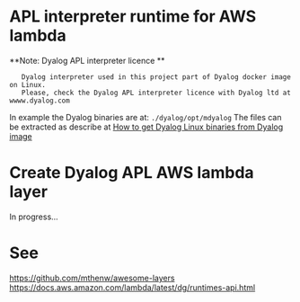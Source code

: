 # APL interpreter runtime for AWS lambda

**Note: Dyalog APL interpreter licence **
```
   Dyalog interpreter used in this project part of Dyalog docker image on Linux. 
   Please, check the Dyalog APL interpreter licence with Dyalog ltd at wwww.dyalog.com 
```

In example the Dyalog binaries are at: ```./dyalog/opt/mdyalog```
The files can be extracted as describe at [How to get Dyalog Linux binaries from Dyalog image](./GetDyalog.md)

# Create Dyalog APL AWS lambda layer
In progress...

# See
https://github.com/mthenw/awesome-layers
https://docs.aws.amazon.com/lambda/latest/dg/runtimes-api.html

